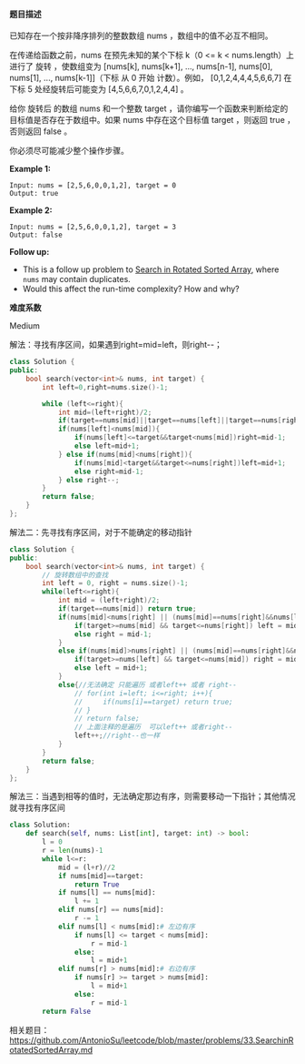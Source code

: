 #### **题目描述**
已知存在一个按非降序排列的整数数组 nums ，数组中的值不必互不相同。

在传递给函数之前，nums 在预先未知的某个下标 k（0 <= k < nums.length）上进行了 旋转 ，使数组变为 [nums[k], nums[k+1], ..., nums[n-1], nums[0], nums[1], ..., nums[k-1]]（下标 从 0 开始 计数）。例如， [0,1,2,4,4,4,5,6,6,7] 在下标 5 处经旋转后可能变为 [4,5,6,6,7,0,1,2,4,4] 。

给你 旋转后 的数组 nums 和一个整数 target ，请你编写一个函数来判断给定的目标值是否存在于数组中。如果 nums 中存在这个目标值 target ，则返回 true ，否则返回 false 。

你必须尽可能减少整个操作步骤。


**Example 1:**

```
Input: nums = [2,5,6,0,0,1,2], target = 0
Output: true
```

**Example 2:**

```
Input: nums = [2,5,6,0,0,1,2], target = 3
Output: false
```

**Follow up:**

- This is a follow up problem to [Search in Rotated Sorted Array](https://leetcode.com/problems/search-in-rotated-sorted-array/description/), where `nums` may contain duplicates.
- Would this affect the run-time complexity? How and why?

**难度系数**  

Medium

解法：寻找有序区间，如果遇到right=mid=left，则right--；

```c++
class Solution {
public:
    bool search(vector<int>& nums, int target) {
        int left=0,right=nums.size()-1;

        while (left<=right){
            int mid=(left+right)/2;
            if(target==nums[mid]||target==nums[left]||target==nums[right])return true;
            if(nums[left]<nums[mid]){
                if(nums[left]<=target&&target<nums[mid])right=mid-1;
                else left=mid+1;
            } else if(nums[mid]<nums[right]){
                if(nums[mid]<target&&target<=nums[right])left=mid+1;
                else right=mid-1;                 
            } else right--;
        }
        return false;
    }
};
```

解法二：先寻找有序区间，对于不能确定的移动指针

```c++
class Solution {
public:
    bool search(vector<int>& nums, int target) {
        // 旋转数组中的查找
        int left = 0, right = nums.size()-1;
        while(left<=right){
            int mid = (left+right)/2;
            if(target==nums[mid]) return true;
            if(nums[mid]<nums[right] || (nums[mid]==nums[right]&&nums[left]>nums[mid])){// 右边有序
                if(target>=nums[mid] && target<=nums[right]) left = mid+1;
                else right = mid-1;
            }
            else if(nums[mid]>nums[right] || (nums[mid]==nums[right]&&nums[left]<nums[mid])){//左边有序
                if(target>=nums[left] && target<=nums[mid]) right = mid-1;
                else left = mid+1;
            }
            else{//无法确定 只能遍历 或者left++ 或者 right--
                // for(int i=left; i<=right; i++){
                //     if(nums[i]==target) return true;
                // }
                // return false;
                // 上面注释的是遍历  可以left++ 或者right--
                left++;//right--也一样
            }
        }
        return false;
    }
};
```



解法三：当遇到相等的值时，无法确定那边有序，则需要移动一下指针；其他情况就寻找有序区间

```python
class Solution:
    def search(self, nums: List[int], target: int) -> bool:
        l = 0
        r = len(nums)-1
        while l<=r:
            mid = (l+r)//2
            if nums[mid]==target:
                return True
            if nums[l] == nums[mid]:
                l += 1
            elif nums[r] == nums[mid]:
                r -= 1
            elif nums[l] < nums[mid]:# 左边有序
                if nums[l] <= target < nums[mid]:
                    r = mid-1
                else:
                    l = mid+1
            elif nums[r] > nums[mid]:# 右边有序
                if nums[r] >= target > nums[mid]:
                    l = mid+1
                else:
                    r = mid-1
        return False
```

相关题目：https://github.com/AntonioSu/leetcode/blob/master/problems/33.SearchinRotatedSortedArray.md